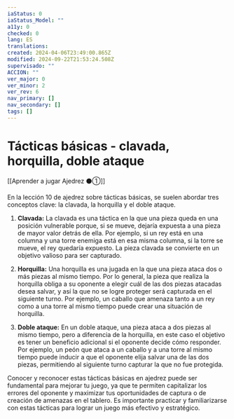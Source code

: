 ```yaml
---
iaStatus: 0
iaStatus_Model: ""
a11y: 0
checked: 0
lang: ES
translations: 
created: 2024-04-06T23:49:00.865Z
modified: 2024-09-22T21:53:24.508Z
supervisado: ""
ACCION: ""
ver_major: 0
ver_minor: 2
ver_rev: 6
nav_primary: []
nav_secondary: []
tags: []
---
```

# Tácticas básicas - clavada, horquilla, doble ataque

[[Aprender a jugar Ajedrez ⚫①]]

En la lección 10 de ajedrez sobre tácticas básicas, se suelen abordar tres conceptos clave: la clavada, la horquilla y el doble ataque.

1. **Clavada:** La clavada es una táctica en la que una pieza queda en una posición vulnerable porque, si se mueve, dejaría expuesta a una pieza de mayor valor detrás de ella. Por ejemplo, si un rey está en una columna y una torre enemiga está en esa misma columna, si la torre se mueve, el rey quedaría expuesto. La pieza clavada se convierte en un objetivo valioso para ser capturado.

2. **Horquilla:** Una horquilla es una jugada en la que una pieza ataca dos o más piezas al mismo tiempo. Por lo general, la pieza que realiza la horquilla obliga a su oponente a elegir cuál de las dos piezas atacadas desea salvar, y así la que no se logre proteger será capturada en el siguiente turno. Por ejemplo, un caballo que amenaza tanto a un rey como a una torre al mismo tiempo puede crear una situación de horquilla.

3. **Doble ataque:** En un doble ataque, una pieza ataca a dos piezas al mismo tiempo, pero a diferencia de la horquilla, en este caso el objetivo es tener un beneficio adicional si el oponente decide cómo responder. Por ejemplo, un peón que ataca a un caballo y a una torre al mismo tiempo puede inducir a que el oponente elija salvar una de las dos piezas, permitiendo al siguiente turno capturar la que no fue protegida.

Conocer y reconocer estas tácticas básicas en ajedrez puede ser fundamental para mejorar tu juego, ya que te permiten capitalizar los errores del oponente y maximizar tus oportunidades de captura o de creación de amenazas en el tablero. Es importante practicar y familiarizarse con estas tácticas para lograr un juego más efectivo y estratégico.
